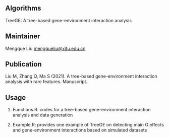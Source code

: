 Algorithms  
-------
TreeGE: A tree-based gene-environment interaction analysis


Maintainer
-------
Mengque Liu   <mengqueliu@xjtu.edu.cn>


Publication
-------
Liu M, Zhang Q, Ma S (2021). A tree-based gene-environment interaction analysis with rare features. Manuscript.


Usage
-------
1. Functions.R: codes for a tree-based gene-environment interaction analysis and data generation

2. Example.R: provides one example of TreeGE on detecting main G effects and gene-environment interactions based on simulated datasets 
